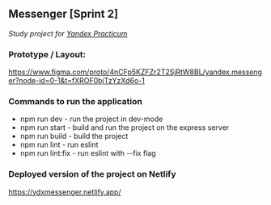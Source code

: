 ## Messenger [Sprint 2]
_Study project for [Yandex Practicum](https://practicum.yandex.kz/)_

### Prototype / Layout:
https://www.figma.com/proto/4nCFp5KZFZr2T2SjRtW8BL/yandex.messenger?node-id=0-1&t=fXROF0bjTzYzXd6o-1

### Commands to run the application

* npm run dev     - run the project in dev-mode
* npm run start   - build and run the project on the express server
* npm run build   - build the project
* npm run lint    - run eslint
* npm run lint:fix - run eslint with --fix flag

### Deployed version of the project on Netlify
https://ydxmessenger.netlify.app/
